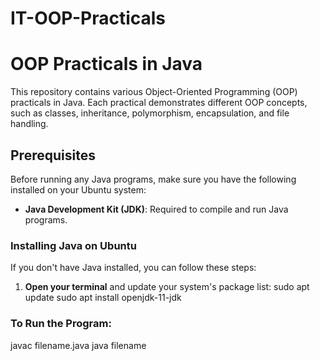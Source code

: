 # IT-OOP-Practicals
# OOP Practicals in Java

This repository contains various Object-Oriented Programming (OOP) practicals in Java. Each practical demonstrates different OOP concepts, such as classes, inheritance, polymorphism, encapsulation, and file handling.

## Prerequisites

Before running any Java programs, make sure you have the following installed on your Ubuntu system:

- **Java Development Kit (JDK)**: Required to compile and run Java programs.

### Installing Java on Ubuntu

If you don't have Java installed, you can follow these steps:

1. **Open your terminal** and update your system's package list:
   sudo apt update
   sudo apt install openjdk-11-jdk

### To Run the Program:
   javac filename.java
   java filename

   
